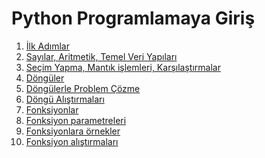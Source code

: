Python Programlamaya Giriş
============================

1. [İlk Adımlar](https://github.com/sibirbil/VeriDefteri/blob/master/Python_Programlama/Python%20Programlamaya%20Giri%C5%9F%20-%20%C4%B0lk%20Ad%C4%B1mlar.ipynb)
1. [Sayılar, Aritmetik, Temel Veri Yapıları](https://github.com/sibirbil/VeriDefteri/blob/master/Python_Programlama/Python%20Programlamaya%20Giri%C5%9F%20-%20Say%C4%B1lar%2C%20Aritmetik%2C%20Temel%20Veri%20Yap%C4%B1lar%C4%B1.ipynb)
1. [Seçim Yapma, Mantık işlemleri, Karşılaştırmalar](https://github.com/sibirbil/VeriDefteri/blob/master/Python_Programlama/Python%20Programlamaya%20Giri%C5%9F%20-%20Se%C3%A7im%20Yapma%2C%20Mant%C4%B1k%20i%C5%9Flemleri%2C%20Kar%C5%9F%C4%B1la%C5%9Ft%C4%B1rmalar.ipynb)
1. [Döngüler](https://github.com/sibirbil/VeriDefteri/blob/master/Python_Programlama/Python%20Programlamaya%20Giri%C5%9F%20-%20D%C3%B6ng%C3%BCler.ipynb)
1. [Döngülerle Problem Çözme](https://github.com/sibirbil/VeriDefteri/blob/master/Python_Programlama/Python%20Programlamaya%20Giri%C5%9F%20-%20D%C3%B6ng%C3%BClerle%20problem%20%C3%A7%C3%B6zme.ipynb)
1. [Döngü Alıştırmaları](https://github.com/sibirbil/VeriDefteri/blob/master/Python_Programlama/Python%20Programlamaya%20Giri%C5%9F%20-%20D%C3%B6ng%C3%BC%20Al%C4%B1%C5%9Ft%C4%B1rmalar%C4%B1.ipynb)
1. [Fonksiyonlar](https://github.com/sibirbil/VeriDefteri/blob/master/Python_Programlama/Python%20Programlamaya%20Giri%C5%9F%20-%20Fonksiyonlar.ipynb)
1. [Fonksiyon parametreleri](https://github.com/sibirbil/VeriDefteri/blob/master/Python_Programlama/Python%20Programlamaya%20Giri%C5%9F%20-%20Fonksiyon%20parametreleri.ipynb)
1. [Fonksiyonlara örnekler](https://github.com/sibirbil/VeriDefteri/blob/master/Python_Programlama/Python%20Programlamaya%20Giri%C5%9F%20-%20Fonksiyonlara%20%C3%96rnekler.ipynb)
1. [Fonksiyon alıştırmaları](https://github.com/sibirbil/VeriDefteri/blob/master/Python_Programlama/Python%20Programlamaya%20Giri%C5%9F%20-%20Fonksiyon%20Al%C4%B1%C5%9Ft%C4%B1rmalar%C4%B1.ipynb)
